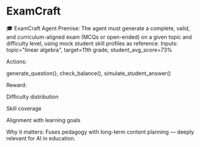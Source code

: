 # ExamCraft

🎓  ExamCraft Agent
Premise: The agent must generate a complete, valid, and curriculum-aligned exam (MCQs or open-ended) on a given topic and difficulty level, using mock student skill profiles as reference.
Inputs: topic="linear algebra", target=11th grade, student_avg_score=73%


Actions:


generate_question(), check_balance(), simulate_student_answer()


Reward:


Difficulty distribution


Skill coverage


Alignment with learning goals


Why it matters: Fuses pedagogy with long-term content planning — deeply relevant for AI in education.

